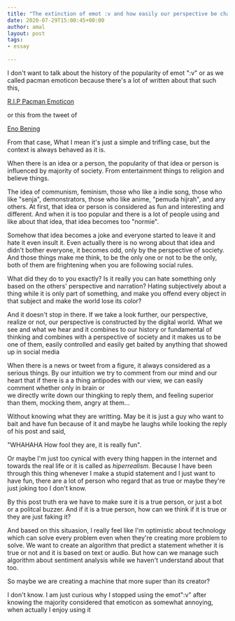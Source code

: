 ```yaml
---
title: "The extinction of emot :v and how easily our perspective be changed by society"
date: 2020-07-29T15:00:45+00:00
author: amal
layout: post
tags:
- essay
  
---
```

I don't want to talk about the history of the popularity of emot ":v" or as we called pacman emoticon because there's a lot of written about that such this,

[R.I.P Pacman Emoticon](https://id.quora.com/Mengapa-banyak-orang-yang-kesal-dengan-orang-yang-menggunakan-emoticon-pacman-titik-dua-v-v-ketika-berinteraksi-di-media-sosial)

or this from the tweet of

[Eno Bening](https://t.co/5GQSrlbEVZ)

From that case, What I mean it's just a simple and trifling case, but the context is always behaved as it is.

When there is an idea or a person, the popularity of that idea or person is influenced by majority of society. From entertainment things to religion and believe things.

The idea of communism, feminism, those who like a indie song, those who like "senja", demonstrators, those who like anime, "pemuda hijrah", and any others. At first, that idea or person is considered as fun and interesting and different. And when it is too popular and there is a lot of people using and like about that idea, that idea becomes too "normie". 

Somehow that idea becomes a joke and everyone started to leave it and hate it even insult it. Even actually there is no wrong about that idea and didn't bother everyone, it becomes odd, only by the perspective of society. And those things make me think, to be the only one or not to be the only, both of them are frightening when you are following social rules.

What did they do to you exactly? Is it really you can hate something only based on the others' perspective and narration? Hating subjectively about a thing while it is only part of something, and make you offend every object in that subject and make the world lose its color? 

And it doesn't stop in there. If we take a look further, our perspective, realize or not, our perspective is constructed by the digital world. What we see and what we hear and it combines to our history or fundamental of thinking and combines with a perspective of society and it makes us to be one of them, easily controlled and easily get baited by anything that showed up in social media

When there is a news or tweet from a figure, it always considered as a serious things. By our intuition we try to comment from our mind and our heart that if there is a a thing antipodes with our view, we can easily comment whether only in brain or  
we directly write down our thingking to reply them, and feeling superior than them, mocking them, angry at them…

Without knowing what they are writting. May be it is just a guy who want to bait and have fun because of it and maybe he laughs while looking the reply of his post and said,

"WHAHAHA How fool they are, it is really fun".

Or maybe I'm just too cynical with every thing happen in the internet and towards the real life or it is called as _hiperrealism_. Because I have been through this thing whenever I make a stupid statement and I just want to have fun, there are a lot of person who regard that as true or maybe they're just joking too I don't know.

By this post truth era we have to make sure it is a true person, or just a bot or a politcal buzzer. And if it is a true person, how can we think if it is true or they are just faking it?

And based on this situasion, I really feel like I'm optimistic about technology which can solve every problem even when they're creating more problem to solve. We want to create an algorithm that predict a statement whether it is true or not and it is based on text or audio. But how can we manage such algorithm about sentiment analysis while we haven't understand about that too.

So maybe we are creating a machine that more super than its creator? 

I don't know. I am just curious why I stopped using the emot":v" after knowing the majority considered that emoticon as somewhat annoying, when actually I enjoy using it